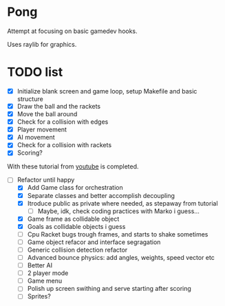 # Pong
Attempt at focusing on basic gamedev hooks.

Uses raylib for graphics.

# TODO list
- [x] Initialize blank screen and game loop, setup Makefile and basic structure 
- [x] Draw the ball and the rackets
- [x] Move the ball around
- [x] Check for a collision with edges
- [x] Player movement
- [x] AI movement
- [x] Check for a collision with rackets
- [x] Scoring?

With these tutorial from [youtube](https://www.youtube.com/watch?v=VLJlTaFvHo4) is completed.

- [ ] Refactor until happy
    - [x] Add Game class for orchestration
    - [x] Separate classes and better accomplish decoupling
    - [x] Itroduce public as private where needed, as stepaway from tutorial
        - [ ] Maybe, idk, check coding practices with Marko i guess...
    - [x] Game frame as collidable object
    - [X] Goals as collidable objects i guess
    - [ ] Cpu Racket bugs trough frames, and starts to shake sometimes 
    - [ ] Game object refacor and interface segragation
    - [ ] Generic collision detection refactor
    - [ ] Advanced bounce physics: add angles, weights, speed vector etc
    - [ ] Better AI
    - [ ] 2 player mode
    - [ ] Game menu
    - [ ] Polish up screen swithing and serve starting after scoring
    - [ ] Sprites?
